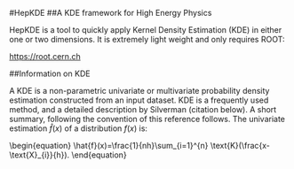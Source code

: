#HepKDE 
##A KDE framework for High Energy Physics 

HepKDE is a tool to quickly apply Kernel Density Estimation (KDE) in either one or two dimensions. It is extremely light weight and only requires ROOT: 

https://root.cern.ch 

##Information on  KDE

A KDE is a non-parametric univariate or multivariate probability density estimation constructed from an input dataset. KDE is a frequently used method, and a detailed description by Silverman (citation below). A short summary, following the convention of this reference follows. The univariate estimation $\hat{f}(x)$ of a distribution $f(x)$ is:

\begin{equation}
\hat{f}(x)=\frac{1}{nh}\sum_{i=1}^{n} \text{K}(\frac{x-\text{X}_{i}}{h}).
\end{equation}